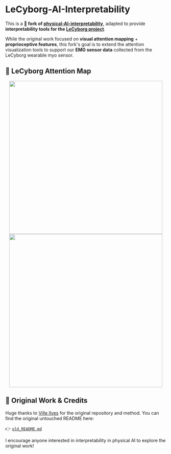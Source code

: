 # LeCyborg-AI-Interpretability

This is a **🚧 fork of [physical-AI-interpretability](https://github.com/illelab/physical-AI-interpretability)**, adapted to provide **interpretability tools for the [LeCyborg project](https://github.com/Mr-C4T/LeCyborg)**.

While the original work focused on **visual attention mapping** + **proprioceptive features**, this fork's goal is to extend the attention visualization tools to support our **EMG sensor data** collected from the LeCyborg wearable myo sensor.

## 🧠 LeCyborg Attention Map

<p align="center">
  <img src="assets/emg_dataset.gif" width="480">
  <img src="assets/emg_attention.gif" width="480">
</p>

## 📖 Original Work & Credits

Huge thanks to [Ville Ilves](https://github.com/illelab) for the original repository and method. You can find the original untouched README here:

👉 [`old_README.md`](./old_README.md)

I encourage anyone interested in interpretability in physical AI to explore the original work!

